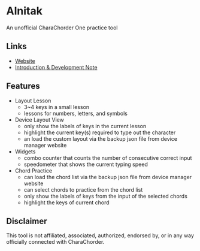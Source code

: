 # Alnitak

An unofficial CharaChorder One practice tool

## Links

- [Website](https://andy23512.github.io/alnitak/)
- [Introduction & Development Note](https://hackmd.io/@andy23512/SywN7okfC)

## Features

- Layout Lesson
  - 3~4 keys in a small lesson
  - lessons for numbers, letters, and symbols
- Device Layout View
  - only show the labels of keys in the current lesson
  - highlight the current key(s) required to type out the character
  - an load the custom layout via the backup json file from device manager website
- Widgets
  - combo counter that counts the number of consecutive correct input
  - speedometer that shows the current typing speed
- Chord Practice
  - can load the chord list via the backup json file from device manager website
  - can select chords to practice from the chord list
  - only show the labels of keys from the input of the selected chords
  - highlight the keys of current chord

## Disclaimer

This tool is not affiliated, associated, authorized, endorsed by, or in any way officially connected with CharaChorder.
